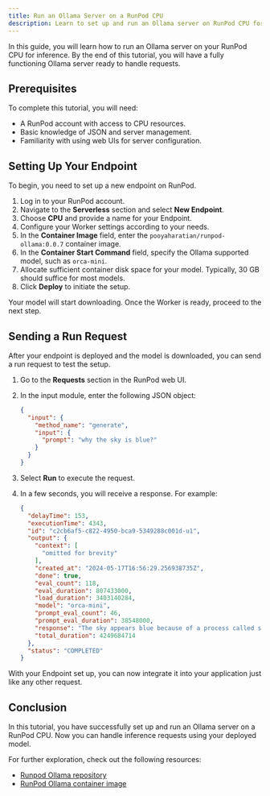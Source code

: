 ```yaml
---
title: Run an Ollama Server on a RunPod CPU
description: Learn to set up and run an Ollama server on RunPod CPU for inference with this step-by-step tutorial.
---
```


In this guide, you will learn how to run an Ollama server on your RunPod CPU for inference.
By the end of this tutorial, you will have a fully functioning Ollama server ready to handle requests.

## Prerequisites

To complete this tutorial, you will need:

- A RunPod account with access to CPU resources.
- Basic knowledge of JSON and server management.
- Familiarity with using web UIs for server configuration.

## Setting Up Your Endpoint

To begin, you need to set up a new endpoint on RunPod.

1. Log in to your RunPod account.
2. Navigate to the **Serverless** section and select **New Endpoint**.
3. Choose **CPU** and provide a name for your Endpoint.
4. Configure your Worker settings according to your needs.
5. In the **Container Image** field, enter the `pooyaharatian/runpod-ollama:0.0.7` container image.
6. In the **Container Start Command** field, specify the Ollama supported model, such as `orca-mini`.
7. Allocate sufficient container disk space for your model. Typically, 30 GB should suffice for most models.
8. Click **Deploy** to initiate the setup.

Your model will start downloading. Once the Worker is ready, proceed to the next step.

## Sending a Run Request

After your endpoint is deployed and the model is downloaded, you can send a run request to test the setup.

1. Go to the **Requests** section in the RunPod web UI.
2. In the input module, enter the following JSON object:

   ```json
   {
     "input": {
       "method_name": "generate",
       "input": {
         "prompt": "why the sky is blue?"
       }
     }
   }
   ```

3. Select **Run** to execute the request.
4. In a few seconds, you will receive a response. For example:

   ```json
   {
     "delayTime": 153,
     "executionTime": 4343,
     "id": "c2cb6af5-c822-4950-bca9-5349288c001d-u1",
     "output": {
       "context": [
         "omitted for brevity"
       ],
       "created_at": "2024-05-17T16:56:29.256938735Z",
       "done": true,
       "eval_count": 118,
       "eval_duration": 807433000,
       "load_duration": 3403140284,
       "model": "orca-mini",
       "prompt_eval_count": 46,
       "prompt_eval_duration": 38548000,
       "response": "The sky appears blue because of a process called scattering. When sunlight enters the Earth's atmosphere, it encounters molecules of air such as nitrogen and oxygen. These molecules scatter the light in all directions, but they scatter the shorter wavelengths of light (such as violet and blue) more than the longer wavelengths (such as red). This creates a reddish-orange sky that is less intense on the horizon than on the observer's position. As the sun gets lower in the sky, the amount of scattering increases and the sky appears to get brighter.",
       "total_duration": 4249684714
     },
     "status": "COMPLETED"
   }
   ```

With your Endpoint set up, you can now integrate it into your application just like any other request.

## Conclusion

In this tutorial, you have successfully set up and run an Ollama server on a RunPod CPU.
Now you can handle inference requests using your deployed model.

For further exploration, check out the following resources:

- [Runpod Ollama repository](https://github.com/pooyahrtn/)
- [RunPod Ollama container image](https://hub.docker.com/r/pooyaharatian/runpod-ollama)
